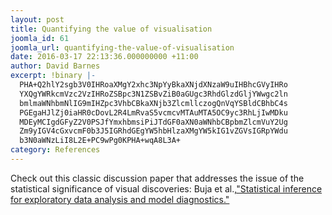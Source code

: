 ```yaml
---
layout: post
title: Quantifying the value of visualisation
joomla_id: 61
joomla_url: quantifying-the-value-of-visualisation
date: 2016-03-17 22:13:36.000000000 +11:00
author: David Barnes
excerpt: !binary |-
  PHA+Q2hlY2sgb3V0IHRoaXMgY2xhc3NpYyBkaXNjdXNzaW9uIHBhcGVyIHRo
  YXQgYWRkcmVzc2VzIHRoZSBpc3N1ZSBvZiB0aGUgc3RhdGlzdGljYWwgc2ln
  bmlmaWNhbmNlIG9mIHZpc3VhbCBkaXNjb3ZlcmllczogQnVqYSBldCBhbC4s
  PGEgaHJlZj0iaHR0cDovL2R4LmRvaS5vcmcvMTAuMTA5OC9yc3RhLjIwMDku
  MDEyMCIgdGFyZ2V0PSJfYmxhbmsiPiJTdGF0aXN0aWNhbCBpbmZlcmVuY2Ug
  Zm9yIGV4cGxvcmF0b3J5IGRhdGEgYW5hbHlzaXMgYW5kIG1vZGVsIGRpYWdu
  b3N0aWNzLiI8L2E+PC9wPg0KPHA+wqA8L3A+
category: References
---
```

<p>Check out this classic discussion paper that addresses the issue of the statistical significance of visual discoveries: Buja et al.,<a href="http://dx.doi.org/10.1098/rsta.2009.0120" target="_blank">"Statistical inference for exploratory data analysis and model diagnostics."</a></p>
<p> </p>
